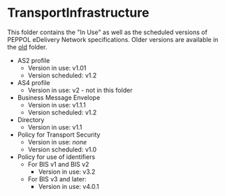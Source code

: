 # TransportInfrastructure 

This folder contains the "In Use" as well as the scheduled versions of PEPPOL eDelivery Network specifications.
Older versions are available in the [old](https://github.com/OpenPEPPOL/documentation/tree/master/TransportInfrastructure/old) folder.

* AS2 profile
    * Version in use: v1.01
    * Version scheduled: v1.2
* AS4 profile
    * Version in use: v2 - not in this folder
* Business Message Envelope
    * Version in use: v1.1.1
    * Version scheduled: v1.2
* Directory
    * Version in use: v1.1
* Policy for Transport Security
    * Version in use: *none*
    * Version scheduled: v1.0
* Policy for use of identifiers
    * For BIS v1 and BIS v2
        * Version in use: v3.2
    * For BIS v3 and later:
        * Version in use: v4.0.1
